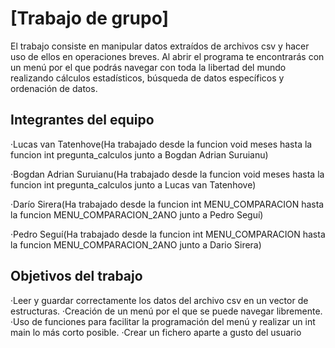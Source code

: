 # [Trabajo de grupo]

El trabajo consiste en manipular datos extraídos de archivos csv y hacer uso de ellos en operaciones breves.
Al abrir el programa te encontrarás con un menú por el que podrás navegar con toda la libertad del mundo
realizando cálculos estadísticos, búsqueda de datos específicos y ordenación de datos. 

## Integrantes del equipo

·Lucas van Tatenhove(Ha trabajado desde la funcion void meses hasta la funcion int pregunta_calculos junto a Bogdan Adrian Suruianu)

·Bogdan Adrian Suruianu(Ha trabajado desde la funcion void meses hasta la funcion int pregunta_calculos junto a Lucas van Tatenhove)

·Darío Sirera(Ha trabajado desde la funcion int MENU_COMPARACION hasta la funcion MENU_COMPARACION_2ANO junto a Pedro Seguí)

·Pedro Seguí(Ha trabajado desde la funcion int MENU_COMPARACION hasta la funcion MENU_COMPARACION_2ANO junto a Dario Sirera)

## Objetivos del trabajo

·Leer y guardar correctamente los datos del archivo csv en un vector de estructuras.
·Creación de un menú por el que se puede navegar libremente.
·Uso de funciones para facilitar la programación del menú y realizar un int main lo más corto posible.
·Crear un fichero aparte a gusto del usuario
